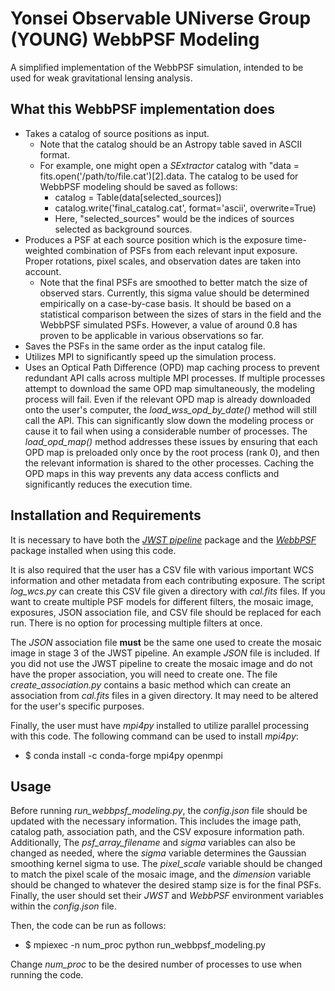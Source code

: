 # Yonsei Observable UNiverse Group (YOUNG) WebbPSF Modeling

A simplified implementation of the WebbPSF simulation, intended to be used for weak gravitational lensing analysis.

## What this WebbPSF implementation does

- Takes a catalog of source positions as input.
    - Note that the catalog should be an Astropy table saved in ASCII format.
    - For example, one might open a *SExtractor* catalog with "data = fits.open('/path/to/file.cat')[2].data. The catalog to be used for WebbPSF modeling should be saved as follows:
        - catalog = Table(data[selected_sources]) 
        - catalog.write('final_catalog.cat', format='ascii', overwrite=True) 
        - Here, "selected_sources" would be the indices of sources selected as background sources.
- Produces a PSF at each source position which is the exposure time-weighted combination of PSFs from each relevant input exposure. Proper rotations, pixel scales, and observation dates are taken into account.
    - Note that the final PSFs are smoothed to better match the size of observed stars. Currently, this sigma value should be determined empirically on a case-by-case basis. It should be based on a statistical comparison between the sizes of stars in the field and the WebbPSF simulated PSFs. However, a value of around 0.8 has proven to be applicable in various observations so far. 
- Saves the PSFs in the same order as the input catalog file.
- Utilizes MPI to significantly speed up the simulation process.
- Uses an Optical Path Difference (OPD) map caching process to prevent redundant API calls across multiple MPI processes. If multiple processes attempt to download the same OPD map simultaneously, the modeling process will fail. Even if the relevant OPD map is already downloaded onto the user's computer, the *load_wss_opd_by_date()* method will still call the API. This can significantly slow down the modeling process or cause it to fail when using a considerable number of processes. The *load_opd_map()* method addresses these issues by ensuring that each OPD map is preloaded only once by the root process (rank 0), and then the relevant information is shared to the other processes. Caching the OPD maps in this way prevents any data access conflicts and significantly reduces the execution time.

## Installation and Requirements

It is necessary to have both the [*JWST pipeline*](https://jwst-pipeline.readthedocs.io/en/latest/) package and the [*WebbPSF*](https://webbpsf.readthedocs.io/en/latest/) package installed when using this code.

It is also required that the user has a CSV file with various important WCS information and other metadata from each contributing exposure. The script *log_wcs.py* can create this CSV file given a directory with *cal.fits* files. If you want to create multiple PSF models for different filters, the mosaic image, exposures, JSON association file, and CSV file should be replaced for each run. There is no option for processing multiple filters at once. 

The *JSON* association file **must** be the same one used to create the mosaic image in stage 3 of the JWST pipeline. An example *JSON* file is included. If you did not use the JWST pipeline to create the mosaic image and do not have the proper association, you will need to create one. The file *create_association.py* contains a basic method which can create an association from *cal.fits* files in a given directory. It may need to be altered for the user's specific purposes.

Finally, the user must have *mpi4py* installed to utilize parallel processing with this code. The following command can be used to install *mpi4py*:
- $ conda install -c conda-forge mpi4py openmpi

## Usage

Before running *run_webbpsf_modeling.py*, the *config.json* file should be updated with the necessary information. This includes the image path, catalog path, association path, and the CSV exposure information path. Additionally, The *psf_array_filename* and *sigma* variables can also be changed as needed, where the *sigma* variable determines the Gaussian smoothing kernel sigma to use. The *pixel_scale* variable should be changed to match the pixel scale of the mosaic image, and the *dimension* variable should be changed to whatever the desired stamp size is for the final PSFs. Finally, the user should set their *JWST* and *WebbPSF* environment variables within the *config.json* file.

Then, the code can be run as follows:
- $ mpiexec -n num_proc python run_webbpsf_modeling.py

Change *num_proc* to be the desired number of processes to use when running the code. 